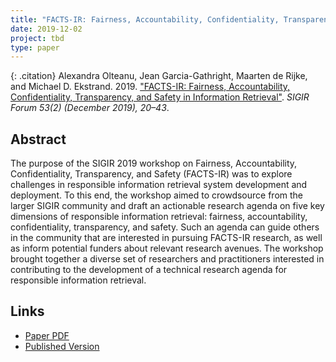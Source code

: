 ```yaml
---
title: "FACTS-IR: Fairness, Accountability, Confidentiality, Transparency, and Safety in Information Retrieval"
date: 2019-12-02
project: tbd
type: paper
---
```


{: .citation}
Alexandra Olteanu, Jean Garcia-Gathright, Maarten de Rijke, and Michael D. Ekstrand. 2019. ["FACTS-IR: Fairness, Accountability, Confidentiality, Transparency, and Safety in Information Retrieval"](#). <cite>SIGIR Forum 53(2) (December 2019), 20–43</cite>. 

## Abstract

The purpose of the SIGIR 2019 workshop on Fairness, Accountability, Confidentiality, Transparency, and Safety (FACTS-IR) was to explore challenges in responsible information retrieval system development and deployment. To this end, the workshop aimed to crowdsource from the larger SIGIR community and draft an actionable research agenda on five key dimensions of responsible information retrieval: fairness, accountability, confidentiality, transparency, and safety. Such an agenda can guide others in the community that are interested in pursuing FACTS-IR research, as well as inform potential funders about relevant research avenues. The workshop brought together a diverse set of researchers and practitioners interested in contributing to the development of a technical research agenda for responsible information retrieval.

## Links

* [Paper PDF](http://sigir.org/wp-content/uploads/2019/december/p020.pdf)
* [Published Version](https://md.ekstrandom.net/pubs/facts-ir-forum)
